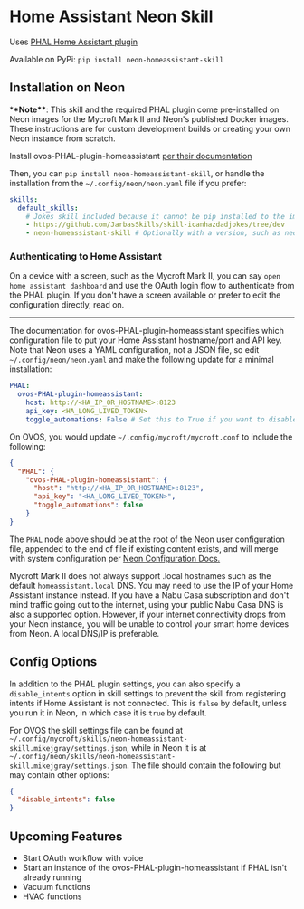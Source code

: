 # Home Assistant Neon Skill

Uses [PHAL Home Assistant plugin](https://github.com/OpenVoiceOS/ovos-PHAL-plugin-homeassistant)

Available on PyPi: `pip install neon-homeassistant-skill`

## Installation on Neon

\***\*Note\*\***: This skill and the required PHAL plugin come pre-installed on Neon images for the Mycroft Mark II and Neon's published Docker images. These instructions are for custom development builds or creating your own Neon instance from scratch.

Install ovos-PHAL-plugin-homeassistant [per their documentation](https://github.com/OpenVoiceOS/ovos-PHAL-plugin-homeassistant)

Then, you can `pip install neon-homeassistant-skill`, or handle the installation from the `~/.config/neon/neon.yaml` file if you prefer:

```yaml
skills:
  default_skills:
    # Jokes skill included because it cannot be pip installed to the image
    - https://github.com/JarbasSkills/skill-icanhazdadjokes/tree/dev
    - neon-homeassistant-skill # Optionally with a version, such as neon-homeassistant-skill==0.0.10
```

### Authenticating to Home Assistant

On a device with a screen, such as the Mycroft Mark II, you can say `open home assistant dashboard` and use the OAuth login flow to authenticate from the PHAL plugin. If you don't have a screen available or prefer to edit the configuration directly, read on.

---

The documentation for ovos-PHAL-plugin-homeassistant specifies which configuration file to put your Home Assistant hostname/port and API key. Note that Neon uses a YAML configuration, not a JSON file, so edit `~/.config/neon/neon.yaml` and make the following update for a minimal installation:

```yaml
PHAL:
  ovos-PHAL-plugin-homeassistant:
    host: http://<HA_IP_OR_HOSTNAME>:8123
    api_key: <HA_LONG_LIVED_TOKEN>
    toggle_automations: False # Set this to True if you want to disable the skill's primary intents if Home Assistant is not connected
```

On OVOS, you would update `~/.config/mycroft/mycroft.conf` to include the following:

```json
{
  "PHAL": {
    "ovos-PHAL-plugin-homeassistant": {
      "host": "http://<HA_IP_OR_HOSTNAME>:8123",
      "api_key": "<HA_LONG_LIVED_TOKEN>",
      "toggle_automations": false
    }
}
```

The `PHAL` node above should be at the root of the Neon user configuration file, appended to the end of file if existing content exists, and will merge with system configuration per [Neon Configuration Docs.](https://neongeckocom.github.io/neon-docs/quick_reference/configuration/)

Mycroft Mark II does not always support .local hostnames such as the default `homeassistant.local` DNS. You may need to use the IP of your Home Assistant instance instead. If you have a Nabu Casa subscription and don't mind traffic going out to the internet, using your public Nabu Casa DNS is also a supported option. However, if your internet connectivity drops from your Neon instance, you will be unable to control your smart home devices from Neon. A local DNS/IP is preferable.

## Config Options

In addition to the PHAL plugin settings, you can also specify a `disable_intents` option in skill settings to prevent the skill from registering intents if Home Assistant is not connected. This is `false` by default, unless you run it in Neon, in which case it is `true` by default.

For OVOS the skill settings file can be found at `~/.config/mycroft/skills/neon-homeassistant-skill.mikejgray/settings.json`, while in Neon it is at `~/.config/neon/skills/neon-homeassistant-skill.mikejgray/settings.json`. The file should contain the following but may contain other options:

```json
{
  "disable_intents": false
}
```

## Upcoming Features

- Start OAuth workflow with voice
- Start an instance of the ovos-PHAL-plugin-homeassistant if PHAL isn't already running
- Vacuum functions
- HVAC functions
